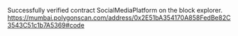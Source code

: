 Successfully verified contract SocialMediaPlatform on the block explorer.
https://mumbai.polygonscan.com/address/0x2E51bA354170A858FedBe82C3543C51c1b7A5369#code
